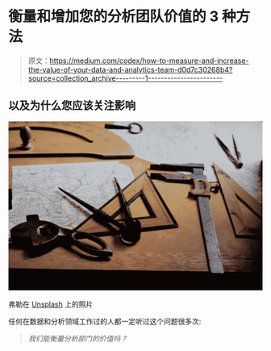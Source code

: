 # 衡量和增加您的分析团队价值的 3 种方法

> 原文：<https://medium.com/codex/how-to-measure-and-increase-the-value-of-your-data-and-analytics-team-d0d7c30268b4?source=collection_archive---------1----------------------->

## 以及为什么您应该关注影响

![](img/b43d3eebb90a6d06942c7b55b6f32e21.png)

弗勒在 [Unsplash](https://unsplash.com?utm_source=medium&utm_medium=referral) 上的照片

任何在数据和分析领域工作过的人都一定听过这个问题很多次:

> *我们能衡量分析部门的价值吗？*